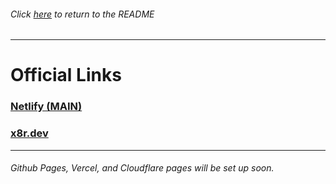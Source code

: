 ###### Click [here](README.md) to return to the README
<hr>

# Official Links

### [Netlify (MAIN)](https://useadurite.netlify.app)

### [x8r.dev](https://adurite.x8r.dev)

<hr>

###### Github Pages, Vercel, and Cloudflare pages will be set up soon.
